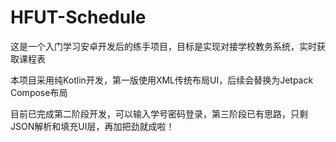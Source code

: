 # HFUT-Schedule
这是一个入门学习安卓开发后的练手项目，目标是实现对接学校教务系统，实时获取课程表
 
本项目采用纯Kotlin开发，第一版使用XML传统布局UI，后续会替换为Jetpack Compose布局
 
目前已完成第二阶段开发，可以输入学号密码登录，第三阶段已有思路，只剩JSON解析和填充UI层，再加把劲就成啦！
